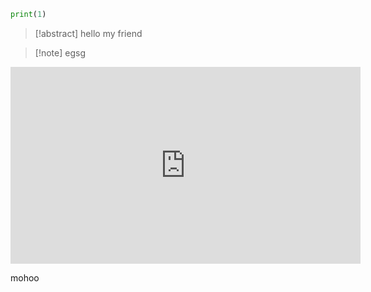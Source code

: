 ```python
print(1)
```

> [!abstract] hello my friend

>[!note] egsg


<iframe width="560" height="315" src="https://www.youtube.com/embed/WqKluXIra70?si=FO6ggCM-i-AZ87Ux&amp;start=4586" title="YouTube video player" frameborder="0" allow="accelerometer; autoplay; clipboard-write; encrypted-media; gyroscope; picture-in-picture; web-share" allowfullscreen></iframe>

mohoo